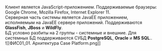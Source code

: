 Клиент является JavaScript-приложением. Поддерживаемые браузеры: Google Chrome, Mozilla Firefox, Internet Explorer 11.  
Серверная часть системы является JavaEE приложением, исполняемым на JavaEE сервере приложений. Поддерживаются **GlassFish**, **JBoss** и **WildFly**.  
БД условно разбиты на 2 группы - системные и внешние. Для системных БД поддерживаются СУБД **PostgreSQL**, **Oracle** и **MS SQL**..  
![[ФИС01_01. Архитектура Case Platform.png]]  

